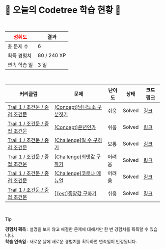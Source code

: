 # 🌲 오늘의 Codetree 학습 현황 🌲

<br />

| <span style="color:red;display:block;text-align:center;"> **성취도**</span> | 결과 |
|---|---|
| 총 문제 수 | 6 |
| 획득 경험치 | 80 / 240 XP |
| 연속 학습 일 | 3 일 |

<br />

|커리큘럼|문제|난이도|상태|코드 링크|
|---|---|---|---|---|
|[Trail 1 / 조건문 / 중첩 조건문](https://en.codetree.ai/trail-info/novice-low/)|[[Concept]남녀노소 구분짓기](https://en.codetree.ai/trails/complete/curated-cards/intro-sex-and-age/)|쉬움|Solved|[링크](https://github.com/kimEHwoo/codetree-TILs/blob/main/250116/%EB%82%A8%EB%85%80%EB%85%B8%EC%86%8C%20%EA%B5%AC%EB%B6%84%EC%A7%93%EA%B8%B0/sex-and-age.py)|
|[Trail 1 / 조건문 / 중첩 조건문](https://en.codetree.ai/trail-info/novice-low/)|[[Concept]윤년인가](https://en.codetree.ai/trails/complete/curated-cards/intro-is-leap-year/)|쉬움|Solved|[링크](https://github.com/kimEHwoo/codetree-TILs/blob/main/250116/%EC%9C%A4%EB%85%84%EC%9D%B8%EA%B0%80/is-leap-year.py)|
|[Trail 1 / 조건문 / 중첩 조건문](https://en.codetree.ai/trail-info/novice-low/)|[[Challenge]일 수 구하기](https://en.codetree.ai/trails/complete/curated-cards/challenge-number-of-days-in-month/)|보통|Solved|[링크](https://github.com/kimEHwoo/codetree-TILs/blob/main/250116/%EC%9D%BC%20%EC%88%98%20%EA%B5%AC%ED%95%98%EA%B8%B0/number-of-days-in-month.py)|
|[Trail 1 / 조건문 / 중첩 조건문](https://en.codetree.ai/trail-info/novice-low/)|[[Challenge]최댓값 구하기](https://en.codetree.ai/trails/complete/curated-cards/challenge-maximum-value/)|어려움|Solved|[링크](https://github.com/kimEHwoo/codetree-TILs/blob/main/250116/%EC%B5%9C%EB%8C%93%EA%B0%92%20%EA%B5%AC%ED%95%98%EA%B8%B0/maximum-value.py)|
|[Trail 1 / 조건문 / 중첩 조건문](https://en.codetree.ai/trail-info/novice-low/)|[[Challenge]코로나 메뉴얼](https://en.codetree.ai/trails/complete/curated-cards/challenge-covid-manual/)|어려움|Solved|[링크](https://github.com/kimEHwoo/codetree-TILs/blob/main/250116/%EC%BD%94%EB%A1%9C%EB%82%98%20%EB%A9%94%EB%89%B4%EC%96%BC/covid-manual.py)|
|[Trail 1 / 조건문 / 중첩 조건문](https://en.codetree.ai/trail-info/novice-low/)|[[Test]중앙값 구하기](https://en.codetree.ai/trails/complete/curated-cards/test-find-the-median/)|쉬움|Solved|[링크](https://github.com/kimEHwoo/codetree-TILs/blob/main/250116/%EC%A4%91%EC%95%99%EA%B0%92%20%EA%B5%AC%ED%95%98%EA%B8%B0/find-the-median.py)|


<br />

> [!TIP]
> **경험치 획득** : 설명을 보지 않고 해결한 문제에 대해서만 한 번 경험치를 획득할 수 있습니다.  
> **학습 연속일** : 새로운 날에 새로운 경험치를 획득하면 연속일이 인정됩니다.

